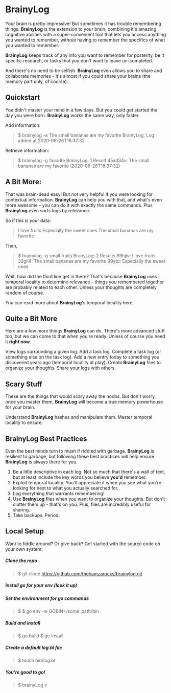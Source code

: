 # BrainyLog

Your brain is pretty impressive! But sometimes it has trouble remembering things. **BrainyLog** is the extension to your brain, combining it's amazing cognitive abilities with a super-convenient tool that lets you access anything you wanted to remember, without having to remember the specifics of what you wanted to remember.

**BrainyLog** keeps track of any info you want to remember for posterity, be it specific research, or tasks that you don't want to leave un-completed.

And there's no need to be selfish. **BrainyLog** even allows you to share and collaborate memories - it's almost if you could share your brains (the memory part only, of course).

## Quickstart

You didn't master your mind in a few days. But you could get started the day you were born. **BrainyLog** works the same way, only faster.

Add information:
> $ brainylog -a The small bananas are my favorite
> BrainyLog: Log added at 2020-06-26T18:37:32

Retrieve information:
>$ brainylog -g favorite
> BrainyLog: 1 Result
> 45ad34v: The small bananas are my favorite (2020-06-26T18:37:32)

## A Bit More:

That was brain-dead easy! But not very helpful if you were looking for contextual information. **BrainyLog** can help you with that, and what's even more awesome - you can do it with exactly the same commands. Plus **BrainyLog** even sorts logs by relevance.

So if this is your data:
>I love fruits
>Especially the sweet ones
>The small bananas are my favorite

Then,
>$ brainylog -g small fruits
>BranyLog: 2 Results
>89hjlv: I love fruits
>32gli4: The small bananas are my favorite
>99yto: Especially the sweet ones

Wait, how did the third line get in there? That's because **BrainyLog** uses temporal locality to determine relevance - things you remembered together are probably related to each other. Unless your thoughts are completely random of course.

You can read more about **BrainyLog**'s temporal locality here.

## Quite a Bit More

Here are a few more things **BrainyLog** can do. There's more advanced stuff too, but we can come to that when you're ready. Unless of course you need it **right now**.

View logs surrounding a given log.
Add a task log.
Complete a task log (or something else on the task log).
Add a new entry today to something you discovered years ago (temporal locality at play).
Create **BrainyLog** files to organize your thoughts.
Share your logs with others.


## Scary Stuff

These are the things that would scary away the noobs. But don't worry, once you master them, **BrainyLog** will become a true memory powerhouse for your brain.

Understand **BrainyLog** hashes and manipulate them.
Master temporal locality to ensure.

## BrainyLog Best Practices

Even the best minds turn to mush if riddled with garbage. **BrainyLog** is resilient to garbage, but following these best practices will help ensure **BrainyLog** is always there for you.

1. Be a little descriptive in each log. Not so much that there's a wall of text, but at least include the key words you believe **you'd** remember.
2. Exploit temporal locality. You'll appreciate it when you see what you're looking for next to what you actually searched for.
3. Log everything that warrants remembering!
4. Use **BrainyLog** files when you want to organize your thoughts. But don't clutter them up - that's on you. Plus, files are incredibly useful for sharing.
5. Take backups. Period.


## Local Setup

Want to fiddle around? Or give back? Get started with the source code on your own system:

##### Clone the repo
>$ git clone https://github.com/thehamzarocks/brainylog.git

##### Install go for your env (look it up)

##### Set the environment for go commands
>$ $ go env -w GOBIN=/some_path/bin

##### Build and install
>$ go build
>$ go install

##### Create a default log.bl file
>$ touch bin/log.bl

##### You're good to go!
>$ brainyLog v


